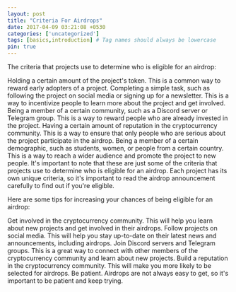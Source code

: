 ```yaml
---
layout: post
title: "Criteria For Airdrops"
date: 2017-04-09 03:21:08 +0530
categories: ['uncategorized']
tags: [basics,introduction] # Tag names should always be lowercase
pin: true
---
```




The criteria that projects use to determine who is eligible for an airdrop:

Holding a certain amount of the project's token. This is a common way to reward early adopters of a project.
Completing a simple task, such as following the project on social media or signing up for a newsletter. This is a way to incentivize people to learn more about the project and get involved.
Being a member of a certain community, such as a Discord server or Telegram group. This is a way to reward people who are already invested in the project.
Having a certain amount of reputation in the cryptocurrency community. This is a way to ensure that only people who are serious about the project participate in the airdrop.
Being a member of a certain demographic, such as students, women, or people from a certain country. This is a way to reach a wider audience and promote the project to new people.
It's important to note that these are just some of the criteria that projects use to determine who is eligible for an airdrop. Each project has its own unique criteria, so it's important to read the airdrop announcement carefully to find out if you're eligible.

Here are some tips for increasing your chances of being eligible for an airdrop:

Get involved in the cryptocurrency community. This will help you learn about new projects and get involved in their airdrops.
Follow projects on social media. This will help you stay up-to-date on their latest news and announcements, including airdrops.
Join Discord servers and Telegram groups. This is a great way to connect with other members of the cryptocurrency community and learn about new projects.
Build a reputation in the cryptocurrency community. This will make you more likely to be selected for airdrops.
Be patient. Airdrops are not always easy to get, so it's important to be patient and keep trying.
